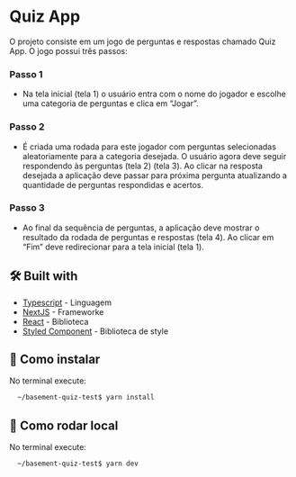 # Quiz App

O projeto consiste em um jogo de perguntas e respostas chamado Quiz
App. O jogo possui três passos:

### Passo 1

- Na tela inicial (tela 1) o usuário entra com o nome do jogador e escolhe
  uma categoria de perguntas e clica em “Jogar”.

### Passo 2

- É criada uma rodada para este jogador com perguntas selecionadas
  aleatoriamente para a categoria desejada. O usuário agora deve seguir
  respondendo às perguntas (tela 2) (tela 3). Ao clicar na resposta desejada a
  aplicação deve passar para próxima pergunta atualizando a quantidade de
  perguntas respondidas e acertos.

### Passo 3

- Ao final da sequência de perguntas, a aplicação deve mostrar o resultado
  da rodada de perguntas e respostas (tela 4). Ao clicar em “Fim” deve
  redirecionar para a tela inicial (tela 1).

## 🛠️ Built with

- [Typescript]() - Linguagem
- [NextJS]() - Frameworke
- [React]() - Biblioteca
- [Styled Component]() - Biblioteca de style

## 🔧 Como instalar

No terminal execute:

```bash
  ~/basement-quiz-test$ yarn install
```

## 🚀 Como rodar local

No terminal execute:

```bash
  ~/basement-quiz-test$ yarn dev
```

